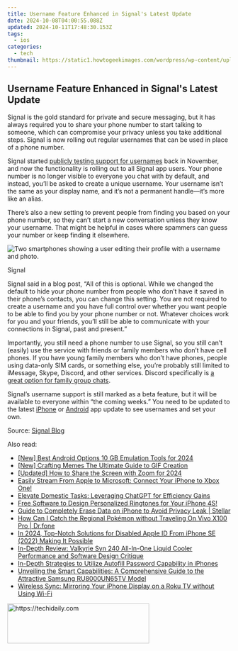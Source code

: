 ```yaml
---
title: Username Feature Enhanced in Signal's Latest Update
date: 2024-10-08T04:00:55.088Z
updated: 2024-10-11T17:48:30.153Z
tags:
  - ios
categories:
  - tech
thumbnail: https://static1.howtogeekimages.com/wordpress/wp-content/uploads/2024/02/signal.jpg
---
```


## Username Feature Enhanced in Signal's Latest Update

Signal is the gold standard for private and secure messaging, but it has always required you to share your phone number to start talking to someone, which can compromise your privacy unless you take additional steps. Signal is now rolling out regular usernames that can be used in place of a phone number.

 Signal started [publicly testing support for usernames](https://remote-screen-capture.techidaily.com/mastering-board-functionality-a-comprehensive-approach-to-using-whiteboards-in-zoom-meetings/) back in November, and now the functionality is rolling out to all Signal app users. Your phone number is no longer visible to everyone you chat with by default, and instead, you’ll be asked to create a unique username. Your username isn’t the same as your display name, and it’s not a permanent handle—it’s more like an alias.

 There’s also a new setting to prevent people from finding you based on your phone number, so they can’t start a new conversation unless they know your username. That might be helpful in cases where spammers can guess your number or keep finding it elsewhere.

![Two smartphones showing a user editing their profile with a username and photo.](https://static1.howtogeekimages.com/wordpress/wp-content/uploads/2024/02/usernames-profile.png) 

Signal

 Signal said in a blog post, “All of this is optional. While we changed the default to hide your phone number from people who don’t have it saved in their phone’s contacts, you can change this setting. You are not required to create a username and you have full control over whether you want people to be able to find you by your phone number or not. Whatever choices work for you and your friends, you’ll still be able to communicate with your connections in Signal, past and present.”

 Importantly, you still need a phone number to use Signal, so you still can’t (easily) use the service with friends or family members who don’t have cell phones. If you have young family members who don’t have phones, people using data-only SIM cards, or something else, you’re probably still limited to iMessage, Skype, Discord, and other services. Discord specifically is [a great option for family group chats](https://youtube-tips.techidaily.com/024-approved-how-to-respond-to-a-youtube-copyright-claim-best-practices/).

 Signal’s username support is still marked as a beta feature, but it will be available to everyone within “the coming weeks.” You need to be updated to the latest [iPhone](https://apps.apple.com/us/app/signal-private-messenger/id874139669) or [Android](https://www.anrdoezrs.net/links/3607085/type/dlg/sid/UUhtgUeUpU2002093/https://play.google.com/store/apps/details?id=org.thoughtcrime.securesms) app update to see usernames and set your own.

 Source: [Signal Blog](https://signal.org/blog/phone-number-privacy-usernames/)

<ins class="adsbygoogle"
     style="display:block"
     data-ad-format="autorelaxed"
     data-ad-client="ca-pub-7571918770474297"
     data-ad-slot="1223367746"></ins>

<ins class="adsbygoogle"
     style="display:block"
     data-ad-client="ca-pub-7571918770474297"
     data-ad-slot="8358498916"
     data-ad-format="auto"
     data-full-width-responsive="true"></ins>

<span class="atpl-alsoreadstyle">Also read:</span>
<div><ul>
<li><a href="https://screen-sharing-recording.techidaily.com/new-best-android-options-10-gb-emulation-tools-for-2024/"><u>[New] Best Android Options 10 GB Emulation Tools for 2024</u></a></li>
<li><a href="https://extra-information.techidaily.com/new-crafting-memes-the-ultimate-guide-to-gif-creation/"><u>[New] Crafting Memes The Ultimate Guide to GIF Creation</u></a></li>
<li><a href="https://screen-activity-recording.techidaily.com/updated-how-to-share-the-screen-with-zoom-for-2024/"><u>[Updated] How to Share the Screen with Zoom for 2024</u></a></li>
<li><a href="https://os-tips.techidaily.com/1723620277081-easily-stream-from-apple-to-microsoft-connect-your-iphone-to-xbox-one/"><u>Easily Stream From Apple to Microsoft: Connect Your iPhone to Xbox One!</u></a></li>
<li><a href="https://tech-revival.techidaily.com/elevate-domestic-tasks-leveraging-chatgpt-for-efficiency-gains/"><u>Elevate Domestic Tasks: Leveraging ChatGPT for Efficiency Gains</u></a></li>
<li><a href="https://os-tips.techidaily.com/1723620276293-free-software-to-design-personalized-ringtones-for-your-iphone-4s/"><u>Free Software to Design Personalized Ringtones for Your iPhone 4S!</u></a></li>
<li><a href="https://phone-solutions.techidaily.com/guide-to-completely-erase-data-on-iphone-to-avoid-privacy-leak-stellar-by-stellar-data-recovery-ios-iphone-data-recovery/"><u>Guide to Completely Erase Data on iPhone to Avoid Privacy Leak | Stellar</u></a></li>
<li><a href="https://change-location.techidaily.com/how-can-i-catch-the-regional-pokemon-without-traveling-on-vivo-x100-pro-drfone-by-drfone-virtual-android/"><u>How Can I Catch the Regional Pokémon without Traveling On Vivo X100 Pro | Dr.fone</u></a></li>
<li><a href="https://apple-account.techidaily.com/in-2024-top-notch-solutions-for-disabled-apple-id-from-iphone-se-2022-making-it-possible-by-drfone-ios/"><u>In 2024, Top-Notch Solutions for Disabled Apple ID From iPhone SE (2022) Making It Possible</u></a></li>
<li><a href="https://hardware-reviews.techidaily.com/in-depth-review-valkyrie-syn-240-all-in-one-liquid-cooler-performance-and-software-design-critique/"><u>In-Depth Review: Valkyrie Syn 240 All-In-One Liquid Cooler Performance and Software Design Critique</u></a></li>
<li><a href="https://os-tips.techidaily.com/in-depth-strategies-to-utilize-autofill-password-capability-in-iphones/"><u>In-Depth Strategies to Utilize Autofill Password Capability in iPhones</u></a></li>
<li><a href="https://buynow-tips.techidaily.com/unveiling-the-smart-capabilities-a-comprehensive-guide-to-the-attractive-samsung-ru8000un65tv-model/"><u>Unveiling the Smart Capabilities: A Comprehensive Guide to the Attractive Samsung RU8000UN65TV Model</u></a></li>
<li><a href="https://os-tips.techidaily.com/wireless-sync-mirroring-your-iphone-display-on-a-roku-tv-without-using-wi-fi/"><u>Wireless Sync: Mirroring Your iPhone Display on a Roku TV without Using Wi-Fi</u></a></li>
</ul></div>

<!-- affiliate ads begin -->
<a href="https://aligracehair.sjv.io/c/5597632/2135371/19272" target="_top" id="2135371">
  <img src="//a.impactradius-go.com/display-ad/19272-2135371" border="0" alt="https://techidaily.com" width="320" height="90"/>
</a>
<img height="0" width="0" src="https://aligracehair.sjv.io/i/5597632/2135371/19272" style="position:absolute;visibility:hidden;" border="0" />
<!-- affiliate ads end -->

